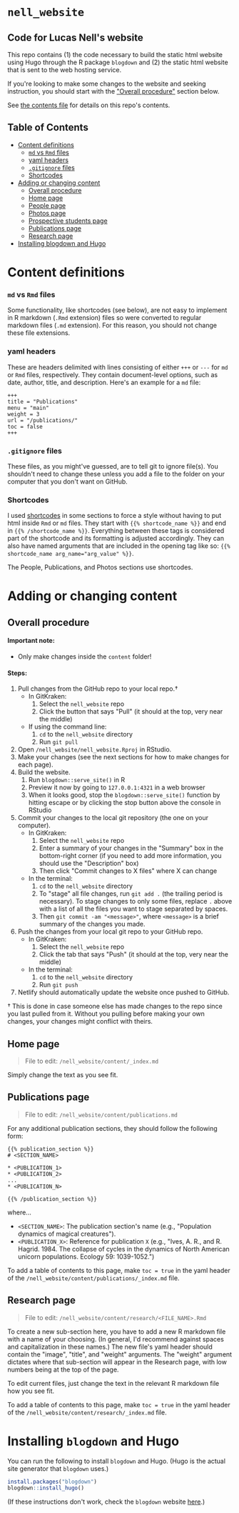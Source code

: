 `nell_website`
========

Code for Lucas Nell's website
--------

This repo contains
(1) the code necessary to build the static html website using Hugo through the R 
package `blogdown`
and
(2) the static html website that is sent to the web hosting service.

If you're looking to make some changes to the website and seeking instruction, you 
should start with the ["Overall procedure"](#overall-procedure) section below.

See [the contents file](CONTENTS.md) for details on this repo's contents.


## Table of Contents
* [Content definitions](#content-definitions)
    - [`md` vs `Rmd` files](#md-vs-rmd-files)
    - [yaml headers](#yaml-headers)
    - [`.gitignore` files](#gitignore-files)
    - [Shortcodes](#shortcodes)
* [Adding or changing content](#adding-or-changing-content)
    - [Overall procedure](#overall-procedure)
    - [Home page](#home-page)
    - [People page](#people-page)
    - [Photos page](#photos-page)
    - [Prospective students page](#prospective-students-page)
    - [Publications page](#publications-page)
    - [Research page](#research-page)
*  [Installing blogdown and Hugo](#installing-blogdown-and-hugo)


# Content definitions

### `md` vs `Rmd` files

Some functionality, like shortcodes (see below), are not easy to implement in R markdown
(`.Rmd` extension) files so were converted to regular markdown files (`.md` extension).
For this reason, you should not change these file extensions.

### yaml headers

These are headers delimited with lines consisting of either `+++` or `---` for `md` or 
`Rmd` files, respectively.
They contain document-level options, such as date, author, title, and description.
Here's an example for a `md` file:

```
+++
title = "Publications"
menu = "main"
weight = 3
url = "/publications/"
toc = false
+++
```

### `.gitignore` files

These files, as you might've guessed, are to tell git to ignore file(s).
You shouldn't need to change these unless you add a file to the folder on your computer
that you don't want on GitHub.

### Shortcodes

I used [shortcodes](https://gohugo.io/extras/shortcodes/) in some sections to force 
a style without having to put html inside `Rmd` or `md` files.
They start with `{{% shortcode_name %}}` and end in `{{% /shortcode_name %}}`.
Everything between these tags is considered part of the shortcode and its formatting is
adjusted accordingly.
They can also have named arguments that are included in the opening tag like so:
`{{% shortcode_name arg_name="arg_value" %}}`.

The People, Publications, and Photos sections use shortcodes.





# Adding or changing content

## Overall procedure

#### Important note:

- Only make changes inside the `content` folder!

#### Steps:

1. Pull changes from the GitHub repo to your local repo.†
    - In GitKraken:
        1. Select the `nell_website` repo
        2. Click the button that says "Pull"
            (it should at the top, very near the middle)
    - If using the command line:
        1. `cd` to the `nell_website` directory
        2. Run `git pull`
2. Open `/nell_website/nell_website.Rproj` in RStudio.
3. Make your changes (see the next sections for how to make changes for each page).
4. Build the website.
    1. Run `blogdown::serve_site()` in R
    2. Preview it now by going to `127.0.0.1:4321` in a web browser
    3. When it looks good, stop the `blogdown::serve_site()` function by hitting escape
        or by clicking the stop button above the console in RStudio
5. Commit your changes to the local git repository (the one on your computer).
    - In GitKraken:
        1. Select the `nell_website` repo
        2. Enter a summary of your changes in the "Summary" box in the bottom-right corner
            (if you need to add more information, you should use the "Description" box)
        3. Then click "Commit changes to X files" where X can change
    - In the terminal:
        1. `cd` to the `nell_website` directory
        2. To "stage" all file changes, run `git add .` (the trailing period is
            necessary). To stage changes to only some files, replace `.` above
            with a list of all the files you want to stage separated by spaces.
        3. Then `git commit -am "<message>"`, where `<message>` is a brief summary of
            the changes you made.
6. Push the changes from your local git repo to your GitHub repo.
    - In GitKraken:
        1. Select the `nell_website` repo
        2. Click the tab that says "Push" (it should at the top, very near the middle)
    - In the terminal:
        1. `cd` to the `nell_website` directory
        2. Run `git push`
7. Netlify should automatically update the website once pushed to GitHub.


† This is done in case someone else has made changes to the repo since you last pulled
from it.
Without you pulling before making your own changes, your changes might conflict
with theirs.


## Home page

> File to edit: `/nell_website/content/_index.md`

Simply change the text as you see fit.


## Publications page

> File to edit: `/nell_website/content/publications.md`

For any additional publication sections, they should follow the following form:

```
{{% publication_section %}}
# <SECTION_NAME>

* <PUBLICATION_1>
* <PUBLICATION_2>
...
* <PUBLICATION_N>

{{% /publication_section %}}
```

where...

* `<SECTION_NAME>`: The publication section's name (e.g., "Population dynamics of 
    magical creatures").
* `<PUBLICATION_X>`: Reference for publication `X` (e.g., "Ives, A. R., and R. Hagrid.
    1984. The collapse of cycles in the dynamics of North American unicorn populations.
    Ecology 59: 1039-1052.")

To add a table of contents to this page, make `toc = true` in the yaml header of the
`/nell_website/content/publications/_index.md` file.



## Research page

> File to edit: `/nell_website/content/research/<FILE_NAME>.Rmd`

To create a new sub-section here, you have to add a new R markdown file with a name of
your choosing.
(In general, I'd recommend against spaces and capitalization in these names.)
The new file's yaml header should contain the "image", "title", and "weight" arguments.
The "weight" argument dictates where that sub-section will appear in the Research page,
with low numbers being at the top of the page.

To edit current files, just change the text in the relevant R markdown file how you 
see fit.

To add a table of contents to this page, make `toc = true` in the yaml header of the
`/nell_website/content/research/_index.md` file.








# Installing `blogdown` and Hugo

You can run the following to install `blogdown` and Hugo.
(Hugo is the actual site generator that `blogdown` uses.)

```r
install.packages("blogdown")
blogdown::install_hugo()
```

(If these instructions don't work, check the `blogdown` website
[here](https://bookdown.org/yihui/blogdown).)


